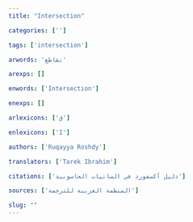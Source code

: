 ```yaml
---
title: "Intersection"

categories: ['']

tags: ['intersection']

arwords: 'تقاطع'

arexps: []

enwords: ['Intersection']

enexps: []

arlexicons: ['ق']

enlexicons: ['I']

authors: ['Ruqayya Roshdy']

translators: ['Tarek Ibrahim']

citations: ['دليل أكسفورد في السانيات الحاسوبية']

sources: ['المنظمة العربية للترجمة']

slug: ""
---
```

